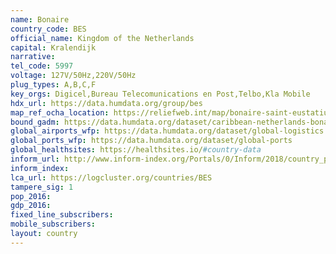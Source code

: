 ```yaml
---
name: Bonaire
country_code: BES
official_name: Kingdom of the Netherlands
capital: Kralendijk
narrative:
tel_code: 5997
voltage: 127V/50Hz,220V/50Hz
plug_types: A,B,C,F
key_orgs: Digicel,Bureau Telecomunications en Post,Telbo,Kla Mobile
hdx_url: https://data.humdata.org/group/bes
map_ref_ocha_location: https://reliefweb.int/map/bonaire-saint-eustatius-and-saba-netherlands/bonaire-saint-eustatius-and-saba-nl-location-map
bound_gadm: https://data.humdata.org/dataset/caribbean-netherlands-bonaire-sint-eustatius-and-saba
global_airports_wfp: https://data.humdata.org/dataset/global-logistics
global_ports_wfp: https://data.humdata.org/dataset/global-ports
global_healthsites: https://healthsites.io/#country-data
inform_url: http://www.inform-index.org/Portals/0/Inform/2018/country_profiles/BES.pdf
inform_index:
lca_url: https://logcluster.org/countries/BES
tampere_sig: 1
pop_2016:
gdp_2016:
fixed_line_subscribers:
mobile_subscribers:
layout: country
---
```

